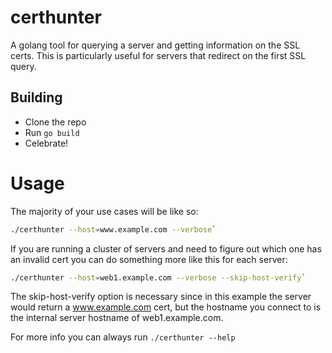 certhunter
==========

A golang tool for querying a server and getting information on the SSL certs. This is particularly useful for servers that redirect on the first SSL query.

Building
--------
- Clone the repo
- Run `go build`
- Celebrate!

Usage
=====
The majority of your use cases will be like so:
```bash
./certhunter --host=www.example.com --verbose`
```

If you are running a cluster of servers and need to figure out which one has an invalid cert you can do something more like this for each server:
```bash
./certhunter --host=web1.example.com --verbose --skip-host-verify`
```

The skip-host-verify option is necessary since in this example the server would return a www.example.com cert, but the hostname you connect to is the internal server hostname of web1.example.com.

For more info you can always run `./certhunter --help`
